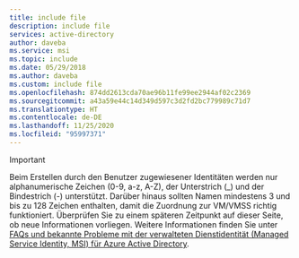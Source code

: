 ```yaml
---
title: include file
description: include file
services: active-directory
author: daveba
ms.service: msi
ms.topic: include
ms.date: 05/29/2018
ms.author: daveba
ms.custom: include file
ms.openlocfilehash: 874dd2613cda70ae96b11fe99ee2944af02c2369
ms.sourcegitcommit: a43a59e44c14d349d597c3d2fd2bc779989c71d7
ms.translationtype: HT
ms.contentlocale: de-DE
ms.lasthandoff: 11/25/2020
ms.locfileid: "95997371"
---
```

> [!IMPORTANT]
> Beim Erstellen durch den Benutzer zugewiesener Identitäten werden nur alphanumerische Zeichen (0-9, a-z, A-Z), der Unterstrich (\_) und der Bindestrich (-) unterstützt. Darüber hinaus sollten Namen mindestens 3 und bis zu 128 Zeichen enthalten, damit die Zuordnung zur VM/VMSS richtig funktioniert. Überprüfen Sie zu einem späteren Zeitpunkt auf dieser Seite, ob neue Informationen vorliegen. Weitere Informationen finden Sie unter [FAQs und bekannte Probleme mit der verwalteten Dienstidentität (Managed Service Identity, MSI) für Azure Active Directory](../articles/active-directory/managed-identities-azure-resources/known-issues.md).